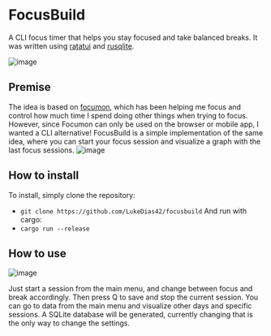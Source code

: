 # FocusBuild
A CLI focus timer that helps you stay focused and take balanced breaks.
It was written using [ratatui](https://ratatui.rs/) and [rusqlite](https://docs.rs/rusqlite/latest/rusqlite/).

![image](https://github.com/user-attachments/assets/d3b49b5f-659c-4eec-8299-b805ea64d98a)

## Premise
The idea is based on [focumon](https://www.focumon.com/), which has been helping me focus and control how much time I spend doing other things when trying to focus.
However, since Focumon can only be used on the browser or mobile app, I wanted a CLI alternative!
FocusBuild is a simple implementation of the same idea, where you can start your focus session and visualize a graph with the last focus sessions.
![image](https://github.com/user-attachments/assets/68334fa3-3a87-4741-ae5b-cfde779d2994)

## How to install
To install, simply clone the repository:
- `git clone https://github.com/LukeDias42/focusbuild`
And run with cargo:
- `cargo run --release`

## How to use
![image](https://github.com/user-attachments/assets/841c3637-b6ab-4b12-b73b-70539f4109f0)

Just start a session from the main menu, and change between focus and break accordingly.
Then press Q to save and stop the current session.
You can go to data from the main menu and visualize other days and specific sessions.
A SQLite database will be generated, currently changing that is the only way to change the settings.
